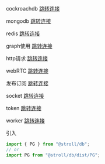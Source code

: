 cockroachdb [跳转连接](./cockroachdb/index.md)

mongodb [跳转连接](./mongodb/index.md)

redis [跳转连接](./redis/index.md)

graph使用 [跳转连接](./graph.md)

http请求 [跳转连接](./HTTP.md)

webRTC [跳转连接](./webRTC.md)

发布订阅 [跳转连接](./pubSub.md)

socket [跳转连接](./socket.md)

token [跳转连接](./token.md)

worker [跳转连接](./worker.md)

引入

```js
import { PG } from "@stroll/db";
// or
import PG from "@stroll/db/dist/PG";
```
